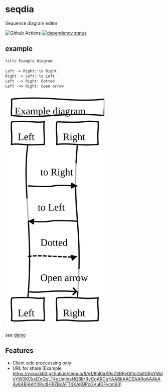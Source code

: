 # seqdia
Sequence diagram editor

![Github Actions](https://github.com/yskszk63/seqdia/workflows/deploy/badge.svg)
[![dependency status](https://deps.rs/repo/github/yskszk63/seqdia/status.svg)](https://deps.rs/repo/github/yskszk63/seqdia)

## example

```
title Example diagram

Left -> Right: to Right
Right -> Left: to Left
Left --> Right: Dotted
Left ->> Right: Open arrow
```

![Example](./example.svg)

see [demo](https://yskszk63.github.io/seqdia/#/v1/8hl0aXRsZSBFeGFtcGxlIGRpYWdyYW0KCkxlZnQgLT4gUmlnaHQ6IHRvCgARCgYAABkAACEAARgAAAkAAy8ABjAAY0RvdHRlZBcAFT4XAKBPcGVuIGFycm93)

## Features

- Client side proccessing only
- URL for share (Example https://yskszk63.github.io/seqdia/#/v1/8hl0aXRsZSBFeGFtcGxlIGRpYWdyYW0KCkxlZnQgLT4gUmlnaHQ6IHRvCgARCgYAABkAACEAARgAAAkAAy8ABjAAY0RvdHRlZBcAFT4XAKBPcGVuIGFycm93)

